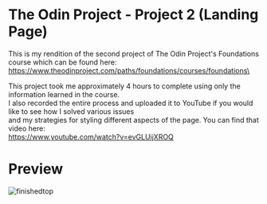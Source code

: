 # The Odin Project - Project 2 (Landing Page)
This is my rendition of the second project of The Odin Project's Foundations course which can be found here:\
https://www.theodinproject.com/paths/foundations/courses/foundations\

This project took me approximately 4 hours to complete using only the information learned in the course.\
I also recorded the entire process and uploaded it to YouTube if you would like to see how I solved various issues\
and my strategies for styling different aspects of the page. You can find that video here:\
https://www.youtube.com/watch?v=evGLUijXROQ

# Preview

![finishedtop](https://user-images.githubusercontent.com/40162378/185500105-6f85e966-af24-4d81-89cf-cdde0b12c75a.png)


